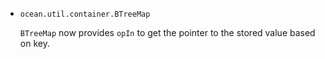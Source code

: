 * `ocean.util.container.BTreeMap`

  `BTreeMap` now provides `opIn` to get the pointer to the stored
  value based on key.
